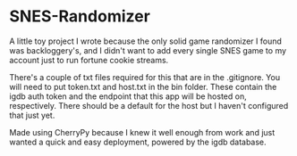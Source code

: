 # SNES-Randomizer

A little toy project I wrote because the only solid game randomizer I found was backloggery's, and I didn't want to add every single SNES game to my account just to run fortune cookie streams.

There's a couple of txt files required for this that are in the .gitignore. You will need to put token.txt and host.txt in the bin folder. These contain the igdb auth token and the endpoint that this app will be hosted on, respectively. There should be a default for the host but I haven't configured that just yet.

Made using CherryPy because I knew it well enough from work and just wanted a quick and easy deployment, powered by the igdb database.
